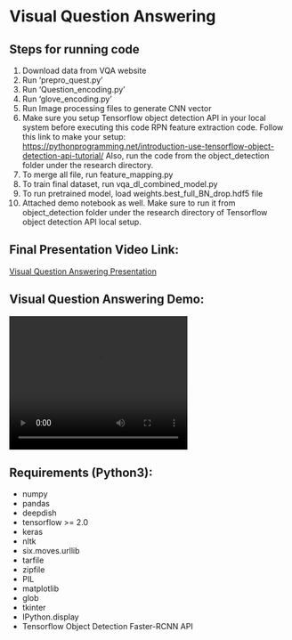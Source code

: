 # Visual Question Answering

## Steps for running code
1. Download data from VQA website
2. Run ‘prepro_quest.py’
3. Run ‘Question_encoding.py’
4. Run ‘glove_encoding.py’
5. Run Image processing files to generate CNN vector
6. Make sure you setup Tensorflow object detection API in your local system before executing this code RPN feature extraction code. Follow this link to make your setup: https://pythonprogramming.net/introduction-use-tensorflow-object-detection-api-tutorial/ Also, run the code from the object_detection folder under the research directory.
7. To merge all file, run feature_mapping.py
8. To train final dataset, run vqa_dl_combined_model.py
9. To run pretrained model, load weights.best_full_BN_drop.hdf5 file
10. Attached demo notebook as well. Make sure to run it from object_detection folder under the research directory of Tensorflow object detection API local setup.

## Final Presentation Video Link:
<a name="Visual Question Answering Presentation" href="https://www.youtube.com/watch?v=PDTpBWwNxZs&t">Visual Question Answering Presentation</a>

## Visual Question Answering Demo:
<video width="320" height="240" controls>
	<source src="Demo/VQA_demo.mp4" type="video/mp4">
	Demo/VQA_demo.mp4
</video>

## Requirements (Python3):
* numpy
* pandas
* deepdish
* tensorflow >= 2.0
* keras
* nltk
* six.moves.urllib
* tarfile
* zipfile
* PIL
* matplotlib
* glob
* tkinter
* IPython.display
* Tensorflow Object Detection Faster-RCNN API